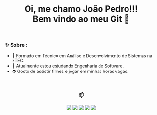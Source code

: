 <div align="center">
  
  <h1>
    Oi, me chamo João Pedro!!!
    <br/>
    Bem vindo ao meu Git 🚀
  </h1>
</div>



<br/>

### ✨ Sobre :

- 🤠 Formado em Técnico em Análise e Desenvolvimento de Sistemas na ETEC.
- 🤖 Atualmente estou estudando Engenharia de Software.
- 👽 Gosto de assistir filmes e jogar em minhas horas vagas.

<div align="center">

<br>

### 📫



<div>
  
  <a href="https://www.youtube.com/channel/UCS6AO_V0wrRXEQmn5pvqhMQ" target="_blank"><img src="https://img.shields.io/badge/YouTube-FF0000?style=for-the-badge&logo=youtube&logoColor=white" target="_blank"></a>
  <a href="https://www.instagram.com/joao.moretti_/" target="_blank"><img src="https://img.shields.io/badge/-Instagram-%23E4405F?style=for-the-badge&logo=instagram&logoColor=white" target="_blank"></a>
 	<a href="https://www.twitch.tv/morettys2" target="_blank"><img src="https://img.shields.io/badge/Twitch-9146FF?style=for-the-badge&logo=twitch&logoColor=white" target="_blank"></a>
  <a href = "mailto:joao.moretti55391@gmail.com"><img src="https://img.shields.io/badge/-Gmail-%23333?style=for-the-badge&logo=gmail&logoColor=white" target="_blank"></a>
  <a href="https://www.linkedin.com/in/joao-pedro-do-prado-moretti-891083227/" target="_blank"><img src="https://img.shields.io/badge/-LinkedIn-%230077B5?style=for-the-badge&logo=linkedin&logoColor=white" target="_blank"></a> 
  
  </div>
</div>



